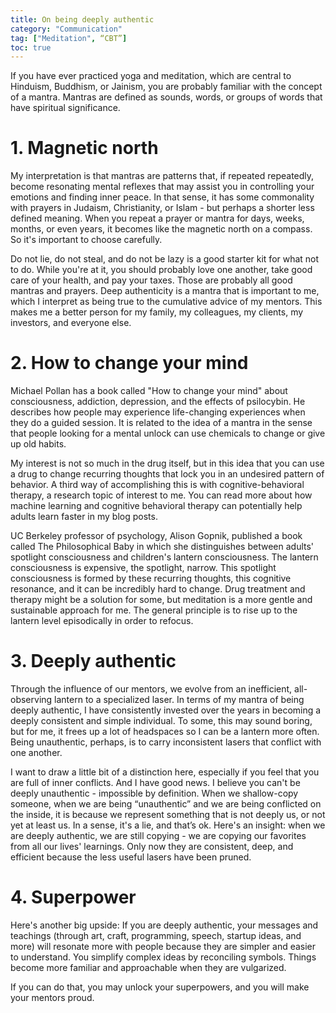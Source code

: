 ```yaml
---
title: On being deeply authentic
category: "Communication"
tag: ["Meditation", “CBT”]
toc: true
---
```



If you have ever practiced yoga and meditation, which are central to Hinduism, Buddhism, or Jainism, you are probably familiar with the concept of a mantra. Mantras are defined as sounds, words, or groups of words that have spiritual significance.

# 1. Magnetic north

My interpretation is that mantras are patterns that, if repeated repeatedly, become resonating mental reflexes that may assist you in controlling your emotions and finding inner peace. In that sense, it has some commonality with prayers in Judaism, Christianity, or Islam - but perhaps a shorter less defined meaning. When you repeat a prayer or mantra for days, weeks, months, or even years, it becomes like the magnetic north on a compass. So it's important to choose carefully.

Do not lie, do not steal, and do not be lazy is a good starter kit for what not to do. While you're at it, you should probably love one another, take good care of your health, and pay your taxes. Those are probably all good mantras and prayers. Deep authenticity is a mantra that is important to me, which I interpret as being true to the cumulative advice of my mentors. This makes me a better person for my family, my colleagues, my clients, my investors, and everyone else.

# 2. How to change your mind

Michael Pollan has a book called "How to change your mind" about consciousness, addiction, depression, and the effects of psilocybin. He describes how people may experience life-changing experiences when they do a guided session. It is related to the idea of a mantra in the sense that people looking for a mental unlock can use chemicals to change or give up old habits.


My interest is not so much in the drug itself, but in this idea that you can use a drug to change recurring thoughts that lock you in an undesired pattern of behavior. A third way of accomplishing this is with cognitive-behavioral therapy, a research topic of interest to me. You can read more about how machine learning and cognitive behavioral therapy can potentially help adults learn faster in my blog posts.


UC Berkeley professor of psychology, Alison Gopnik, published a book called The Philosophical Baby in which she distinguishes between adults' spotlight consciousness and children's lantern consciousness. The lantern consciousness is expensive, the spotlight, narrow. This spotlight consciousness is formed by these recurring thoughts, this cognitive resonance, and it can be incredibly hard to change. Drug treatment and therapy might be a solution for some, but meditation is a more gentle and sustainable approach for me. The general principle is to rise up to the lantern level episodically in order to refocus.

# 3. Deeply authentic

Through the influence of our mentors, we evolve from an inefficient, all-observing lantern to a specialized laser. In terms of my mantra of being deeply authentic, I have consistently invested over the years in becoming a deeply consistent and simple individual. To some, this may sound boring, but for me, it frees up a lot of headspaces so I can be a lantern more often. Being unauthentic, perhaps, is to carry inconsistent lasers that conflict with one another.

I want to draw a little bit of a distinction here, especially if you feel that you are full of inner conflicts. And I have good news. I believe you can't be deeply unauthentic - impossible by definition. When we shallow-copy someone, when we are being “unauthentic” and we are being conflicted on the inside, it is because we represent something that is not deeply us, or not yet at least us. In a sense, it's a lie, and that’s ok. Here's an insight: when we are deeply authentic, we are still copying - we are copying our favorites from all our lives' learnings. Only now they are consistent, deep, and efficient because the less useful lasers have been pruned.

# 4. Superpower

Here's another big upside: If you are deeply authentic, your messages and teachings (through art, craft, programming, speech, startup ideas, and more) will resonate more with people because they are simpler and easier to understand. You simplify complex ideas by reconciling symbols. Things become more familiar and approachable when they are vulgarized.

If you can do that, you may unlock your superpowers, and you will make your mentors proud.